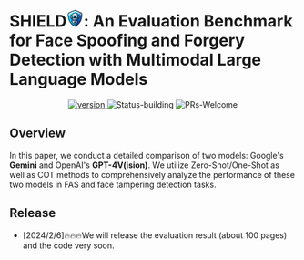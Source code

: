# SHIELD<img src="logo/logo.png" alt="Logo" width="30" height="30">: An Evaluation Benchmark for Face Spoofing and Forgery Detection with Multimodal Large Language Models
<p align="center">
  	<a href="https://img.shields.io/badge/version-v0.1.0-blue">
      <img alt="version" src="https://img.shields.io/badge/version-v0.1.0-blue?color=FF8000?color=009922" />
    </a>
  <a >
       <img alt="Status-building" src="https://img.shields.io/badge/Status-building-blue" />
  	</a>
  <a >
       <img alt="PRs-Welcome" src="https://img.shields.io/badge/PRs-Welcome-red" />
  	</a>
    <br />
</p>

## Overview
In this paper, we conduct a detailed comparison of two models: Google's **Gemini** and OpenAI's **GPT-4V(ision)**. We utilize Zero-Shot/One-Shot as well as COT methods to comprehensively analyze the performance of these two models in FAS and face tampering detection tasks.


## Release
- [2024/2/6]🔥🔥🔥We will release the evaluation result (about 100 pages) and the code very soon.
